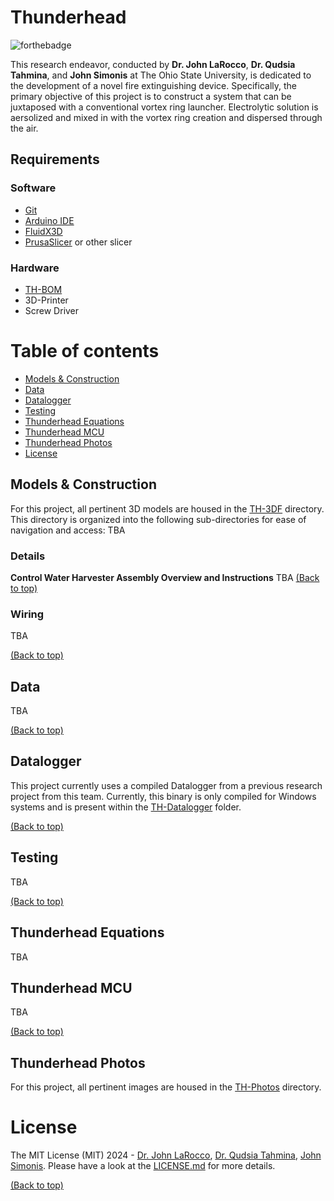 # Thunderhead
![forthebadge](https://forthebadge.com/images/badges/made-with-c-plus-plus.svg)


This research endeavor, conducted by __Dr. John LaRocco__, __Dr. Qudsia Tahmina__, and __John Simonis__ at The Ohio State University, is dedicated to the development of a novel fire extinguishing device. Specifically, the primary objective of this project is to construct a system that can be juxtaposed with a conventional vortex ring launcher. Electrolytic solution is aersolized and mixed in with the vortex ring creation and dispersed through the air.
## Requirements
### Software
- [Git](https://git-scm.com/downloads)
- [Arduino IDE](https://www.arduino.cc/en/software)
- [FluidX3D](https://github.com/ProjectPhysX/FluidX3D)
- [PrusaSlicer]( https://www.prusa3d.com/en/page/prusaslicer_424/) or other slicer
### Hardware
- [TH-BOM](https://github.com/Multi-Volt/Thunderhead/tree/main/FLOOD-BOM/)
- 3D-Printer
- Screw Driver
# Table of contents
- [Models & Construction](#models)
- [Data](#data)
- [Datalogger](#datalogger)
- [Testing](#testing)
- [Thunderhead Equations](#thunderhead-equations)
- [Thunderhead MCU](#thunderhead-mcu)
- [Thunderhead Photos](#thunderhead-photos)
- [License](#license)
## <a  id ="models"></a>Models & Construction
For this project, all pertinent 3D models are housed in the [TH-3DF](https://github.com/Multi-Volt/Thunderhead/tree/main/TH-3DF) directory. This directory is organized into the following sub-directories for ease of navigation and access:
TBA
### Details
**Control Water Harvester Assembly Overview and Instructions**
TBA
[(Back to top)](#table-of-contents)
### Wiring
TBA

[(Back to top)](#table-of-contents)
## Data
TBA

[(Back to top)](#table-of-contents)
## Datalogger
This project currently uses a compiled Datalogger from a previous research project from this team. Currently, this binary is only compiled for Windows systems and is present within the [TH-Datalogger](https://github.com/Multi-Volt/Thunderhead/tree/main/TH-Datalogger) folder.

[(Back to top)](#table-of-contents)
## Testing
TBA

[(Back to top)](#table-of-contents)
## Thunderhead Equations
TBA

## Thunderhead MCU
TBA

[(Back to top)](#table-of-contents)
## Thunderhead Photos
For this project, all pertinent images are housed in the [TH-Photos](https://github.com/Multi-Volt/Thunderhead/tree/main/TH-PHOTOS) directory.
# License
The MIT License (MIT) 2024 - [Dr. John LaRocco](https://github.com/javeharron/), [Dr. Qudsia Tahmina](https://github.com/tahminaq), [John Simonis](https://github.com/Multi-Volt/). Please have a look at the [LICENSE.md](LICENSE) for more details.

[(Back to top)](#table-of-contents)
